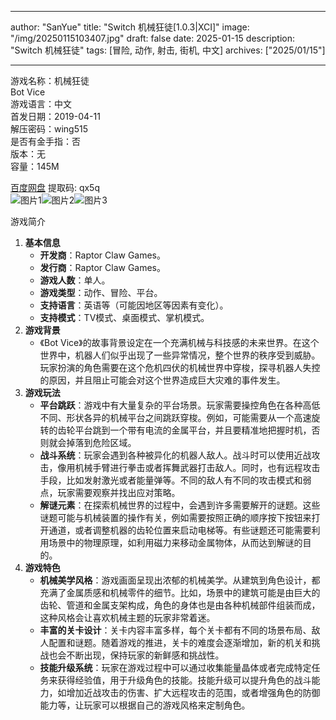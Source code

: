 
---
author: "SanYue"
title: "Switch 机械狂徒[1.0.3|XCI]"
image: "/img/20250115103407.jpg"
draft: false
date: 2025-01-15
description: "Switch 机械狂徒"
tags: [冒险, 动作, 射击, 街机, 中文]
archives: ["2025/01/15"]

---

游戏名称：机械狂徒   
Bot Vice    
游戏语言：中文  
首发日期：2019-04-11  
解压密码：wing515  
是否有金手指：否  
版本：无   
容量：145M

[百度网盘](https://pan.baidu.com/s/1zqb-kwrX2-hFZFT7cYm3xQ) 提取码: qx5q  
![图片1](/img/56cfb1.jpg)![图片2](/img/7384ad.jpg)![图片3](/img/c7462c.jpg)  

游戏简介  
1. **基本信息**
   - **开发商**：Raptor Claw Games。
   - **发行商**：Raptor Claw Games。
   - **游戏人数**：单人。
   - **游戏类型**：动作、冒险、平台。
   - **支持语言**：英语等（可能因地区等因素有变化）。
   - **支持模式**：TV模式、桌面模式、掌机模式。
2. **游戏背景**
   - 《Bot Vice》的故事背景设定在一个充满机械与科技感的未来世界。在这个世界中，机器人们似乎出现了一些异常情况，整个世界的秩序受到威胁。玩家扮演的角色需要在这个危机四伏的机械世界中穿梭，探寻机器人失控的原因，并且阻止可能会对这个世界造成巨大灾难的事件发生。
3. **游戏玩法**
   - **平台跳跃**：游戏中有大量复杂的平台场景。玩家需要操控角色在各种高低不同、形状各异的机械平台之间跳跃穿梭。例如，可能需要从一个高速旋转的齿轮平台跳到一个带有电流的金属平台，并且要精准地把握时机，否则就会掉落到危险区域。
   - **战斗系统**：玩家会遇到各种被异化的机器人敌人。战斗时可以使用近战攻击，像用机械手臂进行拳击或者挥舞武器打击敌人。同时，也有远程攻击手段，比如发射激光或者能量弹等。不同的敌人有不同的攻击模式和弱点，玩家需要观察并找出应对策略。
   - **解谜元素**：在探索机械世界的过程中，会遇到许多需要解开的谜题。这些谜题可能与机械装置的操作有关，例如需要按照正确的顺序按下按钮来打开通道，或者调整机器的齿轮位置来启动电梯等。有些谜题还可能需要利用场景中的物理原理，如利用磁力来移动金属物体，从而达到解谜的目的。
4. **游戏特色**
   - **机械美学风格**：游戏画面呈现出浓郁的机械美学。从建筑到角色设计，都充满了金属质感和机械零件的细节。比如，场景中的建筑可能是由巨大的齿轮、管道和金属支架构成，角色的身体也是由各种机械部件组装而成，这种风格会让喜欢机械主题的玩家非常着迷。
   - **丰富的关卡设计**：关卡内容丰富多样，每个关卡都有不同的场景布局、敌人配置和谜题。随着游戏的推进，关卡的难度会逐渐增加，新的机关和挑战也会不断出现，保持玩家的新鲜感和挑战性。
   - **技能升级系统**：玩家在游戏过程中可以通过收集能量晶体或者完成特定任务来获得经验值，用于升级角色的技能。技能升级可以提升角色的战斗能力，如增加近战攻击的伤害、扩大远程攻击的范围，或者增强角色的防御能力等，让玩家可以根据自己的游戏风格来定制角色。
